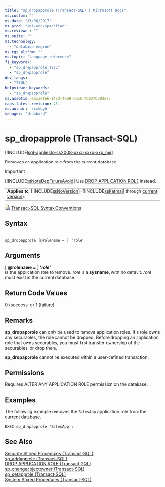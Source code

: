 ```yaml
---
title: "sp_dropapprole (Transact-SQL) | Microsoft Docs"
ms.custom: ""
ms.date: "03/06/2017"
ms.prod: "sql-non-specified"
ms.reviewer: ""
ms.suite: ""
ms.technology: 
  - "database-engine"
ms.tgt_pltfrm: ""
ms.topic: "language-reference"
f1_keywords: 
  - "sp_dropapprole_TSQL"
  - "sp_dropapprole"
dev_langs: 
  - "TSQL"
helpviewer_keywords: 
  - "sp_dropapprole"
ms.assetid: ea1aefe6-8f7d-46e9-a3cb-7b037b393e73
caps.latest.revision: 28
ms.author: "rickbyh"
manager: "jhubbard"
---
```

# sp_dropapprole (Transact-SQL)
[!INCLUDE[tsql-appliesto-ss2008-xxxx-xxxx-xxx_md](../../../a9retired/includes/tsql-appliesto-ss2008-xxxx-xxxx-xxx-md.md)]

  Removes an application role from the current database.  
  
> [!IMPORTANT]  
>  [!INCLUDE[ssNoteDepFutureAvoid](../../../database-engine/configure/windows/includes/ssnotedepfutureavoid-md.md)] Use [DROP APPLICATION ROLE](../../../t-sql/statements/drop-application-role-transact-sql.md) instead.  
  
||  
|-|  
|**Applies to**: [!INCLUDE[ssNoVersion](../../../a9notintoc/includes/ssnoversion-md.md)] ([!INCLUDE[ssKatmai](../../../a9notintoc/includes/sskatmai-md.md)] through [current version](http://go.microsoft.com/fwlink/p/?LinkId=299658)).|  
  
 ![Topic link icon](../../../a9notintoc/media/topic-link.gif "Topic link icon") [Transact-SQL Syntax Conventions](../../../t-sql/language-elements/transact-sql-syntax-conventions-transact-sql.md)  
  
## Syntax  
  
```  
  
sp_dropapprole [@rolename = ] 'role'  
```  
  
## Arguments  
 [ **@rolename =** ] **'***role***'**  
 Is the application role to remove. *role* is a **sysname**, with no default. *role* must exist in the current database.  
  
## Return Code Values  
 0 (success) or 1 (failure)  
  
## Remarks  
 **sp_dropapprole** can only be used to remove application roles. If a role owns any securables, the role cannot be dropped. Before dropping an application role that owns securables, you must first transfer ownership of the securables, or drop them.  
  
 **sp_dropapprole** cannot be executed within a user-defined transaction.  
  
## Permissions  
 Requires ALTER ANY APPLICATION ROLE permission on the database.  
  
## Examples  
 The following example removes the `SalesApp` application role from the current database.  
  
```  
EXEC sp_dropapprole 'SalesApp';  
```  
  
## See Also  
 [Security Stored Procedures &#40;Transact-SQL&#41;](../../../relational-databases/reference/system-stored-procedures/security-stored-procedures-transact-sql.md)   
 [sp_addapprole &#40;Transact-SQL&#41;](../../../relational-databases/reference/system-stored-procedures/sp-addapprole-transact-sql.md)   
 [DROP APPLICATION ROLE &#40;Transact-SQL&#41;](../../../t-sql/statements/drop-application-role-transact-sql.md)   
 [sp_changeobjectowner &#40;Transact-SQL&#41;](../../../relational-databases/reference/system-stored-procedures/sp-changeobjectowner-transact-sql.md)   
 [sp_setapprole &#40;Transact-SQL&#41;](../../../relational-databases/reference/system-stored-procedures/sp-setapprole-transact-sql.md)   
 [System Stored Procedures &#40;Transact-SQL&#41;](../../../relational-databases/reference/system-stored-procedures/system-stored-procedures-transact-sql.md)  
  
  